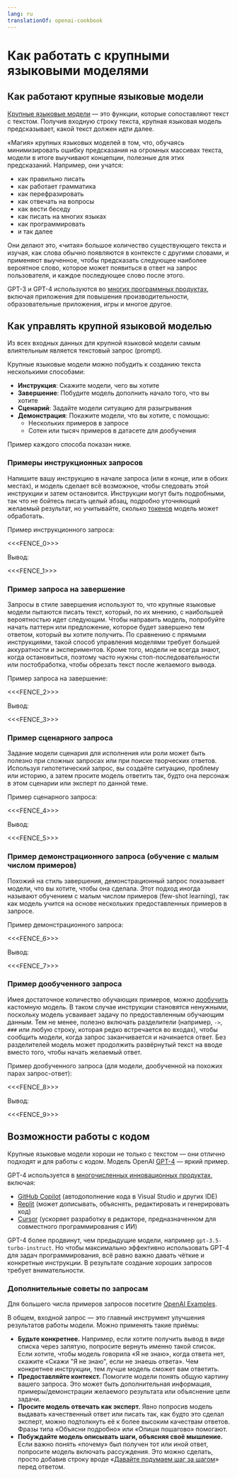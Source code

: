 ```yaml
---
lang: ru
translationOf: openai-cookbook
---
```


# Как работать с крупными языковыми моделями

## Как работают крупные языковые модели

[Крупные языковые модели][Large language models Blog Post] — это функции, которые сопоставляют текст с текстом. Получив входную строку текста, крупная языковая модель предсказывает, какой текст должен идти далее.

«Магия» крупных языковых моделей в том, что, обучаясь минимизировать ошибку предсказания на огромных массивах текста, модели в итоге выучивают концепции, полезные для этих предсказаний. Например, они учатся:

- как правильно писать
- как работает грамматика
- как перефразировать
- как отвечать на вопросы
- как вести беседу
- как писать на многих языках
- как программировать
- и так далее

Они делают это, «читая» большое количество существующего текста и изучая, как слова обычно появляются в контексте с другими словами, и применяют выученное, чтобы предсказать следующее наиболее вероятное слово, которое может появиться в ответ на запрос пользователя, и каждое последующее слово после этого.

GPT-3 и GPT-4 используются во [многих программных продуктах][OpenAI Customer Stories], включая приложения для повышения производительности, образовательные приложения, игры и многое другое.

## Как управлять крупной языковой моделью

Из всех входных данных для крупной языковой модели самым влиятельным является текстовый запрос (prompt).

Крупные языковые модели можно побудить к созданию текста несколькими способами:

- **Инструкция**: Скажите модели, чего вы хотите
- **Завершение**: Побудите модель дополнить начало того, что вы хотите
- **Сценарий**: Задайте модели ситуацию для разыгрывания
- **Демонстрация**: Покажите модели, что вы хотите, с помощью:
  - Нескольких примеров в запросе
  - Сотен или тысяч примеров в датасете для дообучения

Пример каждого способа показан ниже.

### Примеры инструкционных запросов

Напишите вашу инструкцию в начале запроса (или в конце, или в обоих местах), и модель сделает всё возможное, чтобы следовать этой инструкции и затем остановится. Инструкции могут быть подробными, так что не бойтесь писать целый абзац, подробно уточняющий желаемый результат, но учитывайте, сколько [токенов](https://help.openai.com/en/articles/4936856-what-are-tokens-and-how-to-count-them) модель может обработать.

Пример инструкционного запроса:

&lt;&lt;&lt;FENCE_0>>>

Вывод:

&lt;&lt;&lt;FENCE_1>>>

### Пример запроса на завершение

Запросы в стиле завершения используют то, что крупные языковые модели пытаются писать текст, который, по их мнению, с наибольшей вероятностью идет следующим. Чтобы направить модель, попробуйте начать паттерн или предложение, которое будет завершено тем ответом, который вы хотите получить. По сравнению с прямыми инструкциями, такой способ управления моделями требует большей аккуратности и экспериментов. Кроме того, модели не всегда знают, когда остановиться, поэтому часто нужны стоп-последовательности или постобработка, чтобы обрезать текст после желаемого вывода.

Пример запроса на завершение:

&lt;&lt;&lt;FENCE_2>>>

Вывод:

&lt;&lt;&lt;FENCE_3>>>

### Пример сценарного запроса

Задание модели сценария для исполнения или роли может быть полезно при сложных запросах или при поиске творческих ответов. Используя гипотетический запрос, вы создаёте ситуацию, проблему или историю, а затем просите модель ответить так, будто она персонаж в этом сценарии или эксперт по данной теме.

Пример сценарного запроса:

&lt;&lt;&lt;FENCE_4>>>

Вывод:

&lt;&lt;&lt;FENCE_5>>>

### Пример демонстрационного запроса (обучение с малым числом примеров)

Похожий на стиль завершения, демонстрационный запрос показывает модели, что вы хотите, чтобы она сделала. Этот подход иногда называют обучением с малым числом примеров (few-shot learning), так как модель учится на основе нескольких предоставленных примеров в запросе.

Пример демонстрационного запроса:

&lt;&lt;&lt;FENCE_6>>>

Вывод:

&lt;&lt;&lt;FENCE_7>>>

### Пример дообученного запроса

Имея достаточное количество обучающих примеров, можно [дообучить][Fine Tuning Docs] кастомную модель. В таком случае инструкции становятся ненужными, поскольку модель усваивает задачу по предоставленным обучающим данным. Тем не менее, полезно включать разделители (например, `->`, `###` или любую строку, которая редко встречается во входах), чтобы сообщить модели, когда запрос заканчивается и начинается ответ. Без разделителей модель может продолжить развёрнутый текст на вводе вместо того, чтобы начать желаемый ответ.

Пример дообученного запроса (для модели, дообученной на похожих парах запрос-ответ):

&lt;&lt;&lt;FENCE_8>>>

Вывод:

&lt;&lt;&lt;FENCE_9>>>

## Возможности работы с кодом

Крупные языковые модели хороши не только с текстом — они отлично подходят и для работы с кодом. Модель OpenAI [GPT-4][GPT-4 and GPT-4 Turbo] — яркий пример.

GPT-4 используется в [многочисленных инновационных продуктах][OpenAI Customer Stories], включая:

- [GitHub Copilot] (автодополнение кода в Visual Studio и других IDE)
- [Replit](https://replit.com/) (может дописывать, объяснять, редактировать и генерировать код)
- [Cursor](https://cursor.sh/) (ускоряет разработку в редакторе, предназначенном для совместного программирования с ИИ)

GPT-4 более продвинут, чем предыдущие модели, например `gpt-3.5-turbo-instruct`. Но чтобы максимально эффективно использовать GPT-4 для задач программирования, всё равно важно давать чёткие и конкретные инструкции. В результате создание хороших запросов требует внимательности.

### Дополнительные советы по запросам

Для большего числа примеров запросов посетите [OpenAI Examples][OpenAI Examples].

В общем, входной запрос — это главный инструмент улучшения результатов работы модели. Можно применять такие приёмы:

- **Будьте конкретнее.** Например, если хотите получить вывод в виде списка через запятую, попросите вернуть именно такой список. Если хотите, чтобы модель говорила «Я не знаю», когда ответа нет, скажите «Скажи "Я не знаю", если не знаешь ответа». Чем конкретнее инструкции, тем лучше модель сможет вам ответить.
- **Предоставляйте контекст.** Помогите модели понять общую картину вашего запроса. Это может быть дополнительная информация, примеры/демонстрации желаемого результата или объяснение цели задачи.
- **Просите модель отвечать как эксперт.** Явно попросив модель выдавать качественный ответ или писать так, как будто это сделал эксперт, можно подтолкнуть её к более высоким качествам ответов. Фразы типа «Объясни подробно» или «Опиши пошагово» помогают.
- **Побуждайте модель описывать шаги, объясняя своё мышление.** Если важно понять «почему» был получен тот или иной ответ, попросите модель включать рассуждения. Это можно сделать, просто добавив строку вроде «[Давайте подумаем шаг за шагом](https://arxiv.org/abs/2205.11916)» перед ответом.

[Fine Tuning Docs]: https://platform.openai.com/docs/guides/fine-tuning  
[OpenAI Customer Stories]: https://openai.com/customer-stories  
[Large language models Blog Post]: https://openai.com/research/better-language-models  
[GitHub Copilot]: https://github.com/features/copilot/  
[GPT-4 and GPT-4 Turbo]: https://platform.openai.com/docs/models/gpt-4-and-gpt-4-turbo  
[GPT3 Apps Blog Post]: https://openai.com/blog/gpt-3-apps/  
[OpenAI Examples]: https://platform.openai.com/examples